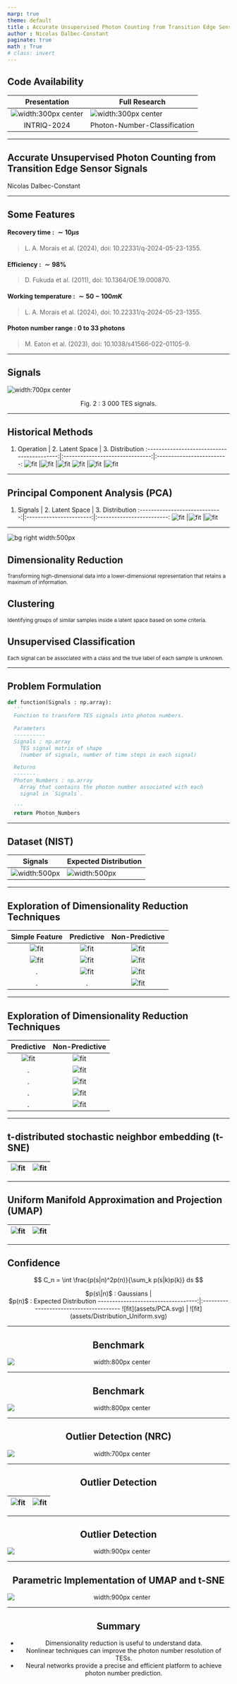 ```yaml
---
marp: true
theme: default
title : Accurate Unsupervised Photon Counting from Transition Edge Sensor Signals
author : Nicolas Dalbec-Constant
paginate: true
math : True
# class: invert
---
```


<style>
img[alt~="center"] {
  display: block;
  margin: 0 auto;
}
section {
 font-family: 'Times', sans-serif;
}
</style>

## Code Availability

<center>

Presentation                                          | <center> Full Research   
:----------------------------------------------------:|:-----------------------
![width:300px center](assets/github_presentation.png) |![width:300px center](assets/github_poly.png)
INTRIQ-2024                                           | Photon-Number-Classification

</center>

---

## Accurate Unsupervised Photon Counting from Transition Edge Sensor Signals

Nicolas Dalbec-Constant


---

## Some Features

#### Recovery time  : $\sim 10 \mu s$ 
> L. A. Morais et al. (2024), doi: 10.22331/q-2024-05-23-1355.

#### Efficiency : $\sim 98\%$ 
> D. Fukuda et al. (2011), doi: 10.1364/OE.19.000870.

#### Working temperature : $\sim 50-100 mK$ 
> L. A. Morais et al. (2024), doi: 10.22331/q-2024-05-23-1355.

#### Photon number range : $\text{0 to 33 photons}$
> M. Eaton et al. (2023), doi: 10.1038/s41566-022-01105-9.

---

<!-- ## Working Principle

![width:700px center](assets/TransitionEdge.png)
<p style="text-align:center;">Fig. 1 : Sketch of a TES's resistance variation with temperature.</p>

--- -->

## Signals

![width:700px center](assets/TracesUniform.png)
<p style="text-align:center;">Fig. 2 : 3 000 TES signals.</p>

---

<!-- 
footer: L. A. Morais et al., “Precisely determining photon-number in real time,” Quantum 1355, May 2024.
-->

## Historical Methods

 1. Operation                               |  2. Latent Space                | 3. Distribution
:------------------------------------------:|:-------------------------------:|:-------------------------:
![fit](assets/Trace_MAX.svg)  |![fit](assets/Maximum-Value.svg) |![fit](assets/Distribution_MAX.svg)
![fit](assets/Trace_AREA.svg)          |![fit](assets/Area.svg)          |![fit](assets/Distribution_AREA.svg)

---

<!-- 
footer: P. C. Humphreys et al., “Tomography of photon-number resolving continuous-output detectors,” New J. Phys., vol. 17, no. 10, p. 103044, Oct. 2015.
-->

## Principal Component Analysis (PCA)

1. Signals                     |  2. Latent Space             | 3. Distribution
:-----------------------------:|:-----------------------:|:-------------------------:
![fit](assets/Trace_PCA.svg)   |![fit](assets/PCA.svg)   |![fit](assets/Distribution_PCA.svg)

---

<!-- footer: "" -->

![bg right width:500px](assets/PCA.svg)

## Dimensionality Reduction

<small>
  Transforming high-dimensional data into a lower-dimensional representation that retains a maximum of information.
</small>

## Clustering

<small>
  Identifying groups of similar samples inside a latent space based on some criteria.
</small>

## Unsupervised Classification

<small>
  Each signal can be associated with a class and the true label of each sample is unknown.
</small>

---

## Problem Formulation

```python
def function(Signals : np.array):
  '''
  Function to transform TES signals into photon numbers.

  Parameters
  ----------
  Signals : np.array
    TES signal matrix of shape 
    (number of signals, number of time steps in each signal)

  Returns
  -------
  Photon_Numbers : np.array
    Array that contains the photon number associated with each 
    signal in `Signals`.

  '''
  return Photon_Numbers
```

---

<!-- 
footer: T. Gerrits et al., “Extending single-photon optimized superconducting transition edge sensors beyond the single-photon counting regime,” Opt. Express, Oct. 2012
-->

## Dataset (NIST)


 Signals                                 |  <center> Expected Distribution           
:---------------------------------------:|:---------------------------------------------
![width:500px](assets/TracesUniform.png) |![width:500px](assets/Distribution_Uniform.svg)



---

<!-- 
footer: ''
-->

## Exploration of Dimensionality Reduction Techniques

Simple Feature                         |  Predictive                                | Non-Predictive
:-------------------------------------:|:------------------------------------------:|:-------------------------:
![fit](src/Results/Density/MAX.svg)    | ![fit](<src/Results/Density/PCA 1D.svg>)   | ![fit](<src/Results/Density/tSNE 1D.svg>)
![fit](src/Results/Density/AREA.svg)   | ![fit](<src/Results/Density/PUMAP 1D.svg>) | ![fit](<src/Results/Density/UMAP 1D.svg>)
.                                      | ![fit](<src/Results/Density/PTSNE 1D.svg>) | ![fit](<src/Results/Density/ISO 1D.svg>)
.                                      | .                                          | ![fit](<src/Results/Density/NMF 1D.svg>)

---

## Exploration of Dimensionality Reduction Techniques

|  Predictive                                | Non-Predictive
|:------------------------------------------:|:-------------------------:
| ![fit](<src/Results/Density/PCA 2D.svg>)   | ![fit](<src/Results/Density/KPCA Cos.svg>)
| .                                          | ![fit](<src/Results/Density/KPCA RBF.svg>)
| .                                          | ![fit](<src/Results/Density/KPCA Sig.svg>)
| .                                          | ![fit](<src/Results/Density/tSNE 2D.svg>)
| .                                          | ![fit](<src/Results/Density/UMAP 2D.svg>)

---

<!-- 
footer: L. Van der Maaten and G. Hinton, “Visualizing data using t-SNE.,” Journal of machine learning research, vol. 9, no. 11, 2008
-->

## t-distributed stochastic neighbor embedding (t-SNE)

|  ![fit](<src/Results/Density/tSNE 1D.svg>) | ![fit](<src/Results/Density/tSNE 2D.svg>)
|:------------------------------------------:|:-------------------------:


---

<!-- 
footer: L. McInnes, J. Healy, N. Saul, and L. Großberger, “UMAP: Uniform Manifold Approximation and Projection,” Journal of Open Source Software, vol. 3, no. 29, p. 861, Sep. 2018.
-->

## Uniform Manifold Approximation and Projection (UMAP)

|  ![fit](<src/Results/Density/UMAP 1D.svg>) | ![fit](<src/Results/Density/UMAP 2D.svg>)
|:------------------------------------------:|:-------------------------:


---

<!-- 
footer: P. C. Humphreys et al., “Tomography of photon-number resolving continuous-output detectors,” New J. Phys., vol. 17, no. 10, p. 103044, Oct. 2015.
-->

## Confidence

$$
C_n = \int \frac{p(s|n)^2p(n)}{\sum_k p(s|k)p(k)} ds 
$$

<center> $p(s\|n)$ : Gaussians      | <center> $p(n)$ : Expected Distribution 
-----------------------------------:|:---------------------------------------
![fit](assets/PCA.svg)              | ![fit](assets/Distribution_Uniform.svg)


---

<!-- 
footer: ''
-->

## Benchmark

![width:800px center](src/Results/Confidence.svg)

---

## Benchmark

![width:800px center](src/Results/Confidence_simple.svg)

---

## Outlier Detection (NRC)

![width:700px center](src/Noise/Traces_Noise.png)

---

## Outlier Detection

![fit](<src/Noise/PCA 1D.svg>)   | ![fit](<src/Noise/PCA 2D.svg>)
--------------------------------:|:-------------------------------:

---

## Outlier Detection

![width:900px center](assets/noiseUMAP2D.png)


---

## Parametric Implementation of UMAP and t-SNE

![width:900px center](assets/)

---


## Summary

- Dimensionality reduction is useful to understand data.
- Nonlinear techniques can improve the photon number resolution of TESs.
- Neural networks provide a precise and efficient platform to achieve photon number prediction.